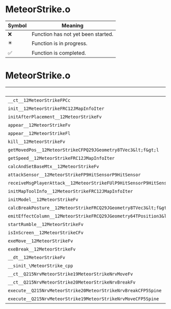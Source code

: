 # MeteorStrike.o
| Symbol | Meaning 
| ------------- | ------------- 
| :x: | Function has not yet been started. 
| :eight_pointed_black_star: | Function is in progress. 
| :white_check_mark: | Function is completed. 


# MeteorStrike.o
| Symbol | Decompiled? |
| ------------- | ------------- |
| `__ct__12MeteorStrikeFPCc` | :x: |
| `init__12MeteorStrikeFRC12JMapInfoIter` | :x: |
| `initAfterPlacement__12MeteorStrikeFv` | :x: |
| `appear__12MeteorStrikeFv` | :x: |
| `appear__12MeteorStrikeFl` | :x: |
| `kill__12MeteorStrikeFv` | :x: |
| `getMovedPos__12MeteorStrikeCFPQ29JGeometry8TVec3&lt;f&gt;l` | :x: |
| `getSpeed__12MeteorStrikeFRC12JMapInfoIter` | :x: |
| `calcAndSetBaseMtx__12MeteorStrikeFv` | :x: |
| `attackSensor__12MeteorStrikeFP9HitSensorP9HitSensor` | :x: |
| `receiveMsgPlayerAttack__12MeteorStrikeFUlP9HitSensorP9HitSensor` | :x: |
| `initMapToolInfo__12MeteorStrikeFRC12JMapInfoIter` | :x: |
| `initModel__12MeteorStrikeFv` | :x: |
| `calcBreakPosture__12MeteorStrikeFRCQ29JGeometry8TVec3&lt;f&gt;PQ29JGeometry64TPosition3&lt;Q29JGeometry38TMatrix34&lt;Q29JGeometry13SMatrix34C&lt;f&gt;&gt;&gt;` | :x: |
| `emitEffectColumn__12MeteorStrikeFRCQ29JGeometry64TPosition3&lt;Q29JGeometry38TMatrix34&lt;Q29JGeometry13SMatrix34C&lt;f&gt;&gt;&gt;` | :x: |
| `startRumble__12MeteorStrikeFv` | :x: |
| `isInScreen__12MeteorStrikeCFv` | :x: |
| `exeMove__12MeteorStrikeFv` | :x: |
| `exeBreak__12MeteorStrikeFv` | :x: |
| `__dt__12MeteorStrikeFv` | :x: |
| `__sinit_\MeteorStrike_cpp` | :x: |
| `__ct__Q215NrvMeteorStrike19MeteorStrikeNrvMoveFv` | :x: |
| `__ct__Q215NrvMeteorStrike20MeteorStrikeNrvBreakFv` | :x: |
| `execute__Q215NrvMeteorStrike20MeteorStrikeNrvBreakCFP5Spine` | :x: |
| `execute__Q215NrvMeteorStrike19MeteorStrikeNrvMoveCFP5Spine` | :x: |
